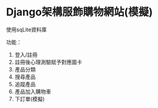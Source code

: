 <h1>Django架構服飾購物網站(模擬)</h1>

使用sqLite資料庫

功能：
<ol>
<li>登入/註冊</li>
<li>註冊後心理測驗賦予對應圖卡</li>
<li>產品分類</li>
<li>搜尋產品</li>
<li>追蹤產品</li>
<li>產品加入購物車</li>
<li>下訂單(模擬)</li>
</ol>
